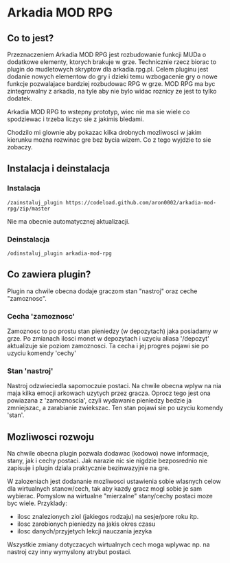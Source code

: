 # Arkadia MOD RPG

## Co to jest?

Przeznaczeniem Arkadia MOD RPG jest rozbudowanie funkcji MUDa o dodatkowe elementy, ktorych brakuje w grze.
Technicznie rzecz biorac to plugin do mudletowych skryptow dla arkadia.rpg.pl.
Celem pluginu jest dodanie nowych elementow do gry i dzieki temu wzbogacenie gry o nowe funkcje pozwalajace bardziej rozbudowac RPG w grze.
MOD RPG ma byc zintegrowalny z arkadia, na tyle aby nie bylo widac roznicy ze jest to tylko dodatek.

Arkadia MOD RPG to wstepny prototyp, wiec nie ma sie wiele co spodziewac i trzeba liczyc sie z jakimis bledami.

Chodzilo mi glownie aby pokazac kilka drobnych mozliwosci w jakim kierunku mozna rozwinac gre bez bycia wizem.
Co z tego wyjdzie to sie zobaczy.


## Instalacja i deinstalacja

### Instalacja

```
/zainstaluj_plugin https://codeload.github.com/aron0002/arkadia-mod-rpg/zip/master
```
Nie ma obecnie automatycznej aktualizacji.

### Deinstalacja

```
/odinstaluj_plugin arkadia-mod-rpg
```


## Co zawiera plugin?

Plugin na chwile obecna dodaje graczom stan "nastroj" oraz ceche "zamoznosc".

### Cecha 'zamoznosc'
Zamoznosc to po prostu stan pieniedzy (w depozytach) jaka posiadamy w grze. Po zmianach ilosci monet w depozytach i uzyciu aliasa '/depozyt' aktualizuje sie poziom zamoznosci.
Ta cecha i jej progres pojawi sie po uzyciu komendy 'cechy'

### Stan 'nastroj'
Nastroj odzwieciedla sapomoczuie postaci. Na chwile obecna wplyw na nia maja kilka emocji arkowach uzytych przez gracza.
Oprocz tego jest ona powiazana z 'zamoznoscia', czyli wydawanie pieniedzy bedzie ja zmniejszac, a zarabianie zwiekszac.
Ten stan pojawi sie po uzyciu komendy 'stan'.

## Mozliwosci rozwoju

Na chwile obecna plugin pozwala dodawac (kodowo) nowe informacje, stany, jak i cechy postaci.
Jak narazie nic sie nigdzie bezposrednio nie zapisuje i plugin dziala praktycznie bezinwazyjnie na gre.

W zalozeniach jest dodananie mozliwosci ustawienia sobie wlasnych celow dla wirtualnych stanow/cech, tak aby kazdy gracz mogl sobie je sam wybierac.
Pomyslow na wirtualne "mierzalne" stany/cechy postaci moze byc wiele. Przyklady:
 - ilosc znalezionych ziol (jakiegos rodzaju) na sesje/pore roku itp. 
 - ilosc zarobionych pieniedzy na jakis okres czasu
 - ilosc danych/przyjetych lekcji nauczania jezyka
 
Wszystkie zmiany dotyczacych wirtualnych cech moga wplywac np. na nastroj czy inny wymyslony atrybut postaci.
